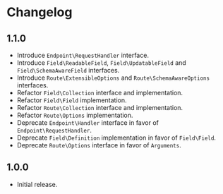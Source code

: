 # Changelog

## 1.1.0

- Introduce `Endpoint\RequestHandler` interface.
- Introduce `Field\ReadableField`, `Field\UpdatableField` and `Field\SchemaAwareField` interfaces.
- Introduce `Route\ExtensibleOptions` and `Route\SchemaAwareOptions` interfaces.
- Refactor `Field\Collection` interface and implementation.
- Refactor `Field\Field` implementation.
- Refactor `Route\Collection` interface and implementation.
- Refactor `Route\Options` implementation.
- Deprecate `Endpoint\Handler` interface in favor of `Endpoint\RequestHandler`.
- Deprecate `Field\Definition` implementation in favor of `Field\Field`.
- Deprecate `Route\Options` interface in favor of `Arguments`.

## 1.0.0

- Initial release.

